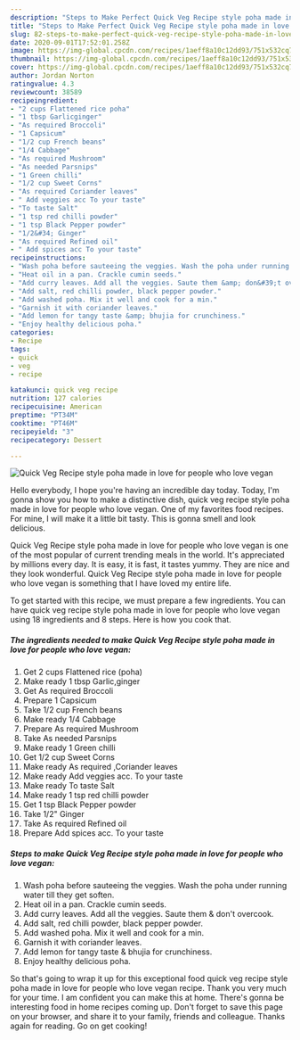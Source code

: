 ```yaml
---
description: "Steps to Make Perfect Quick Veg Recipe style poha made in love for people who love vegan"
title: "Steps to Make Perfect Quick Veg Recipe style poha made in love for people who love vegan"
slug: 82-steps-to-make-perfect-quick-veg-recipe-style-poha-made-in-love-for-people-who-love-vegan
date: 2020-09-01T17:52:01.258Z
image: https://img-global.cpcdn.com/recipes/1aeff8a10c12dd93/751x532cq70/quick-veg-recipe-style-poha-made-in-love-for-people-who-love-vegan-recipe-main-photo.jpg
thumbnail: https://img-global.cpcdn.com/recipes/1aeff8a10c12dd93/751x532cq70/quick-veg-recipe-style-poha-made-in-love-for-people-who-love-vegan-recipe-main-photo.jpg
cover: https://img-global.cpcdn.com/recipes/1aeff8a10c12dd93/751x532cq70/quick-veg-recipe-style-poha-made-in-love-for-people-who-love-vegan-recipe-main-photo.jpg
author: Jordan Norton
ratingvalue: 4.3
reviewcount: 38589
recipeingredient:
- "2 cups Flattened rice poha"
- "1 tbsp Garlicginger"
- "As required Broccoli"
- "1 Capsicum"
- "1/2 cup French beans"
- "1/4 Cabbage"
- "As required Mushroom"
- "As needed Parsnips"
- "1 Green chilli"
- "1/2 cup Sweet Corns"
- "As required Coriander leaves"
- " Add veggies acc To your taste"
- "To taste Salt"
- "1 tsp red chilli powder"
- "1 tsp Black Pepper powder"
- "1/2&#34; Ginger"
- "As required Refined oil"
- " Add spices acc To your taste"
recipeinstructions:
- "Wash poha before sauteeing the veggies. Wash the poha under running water till they get soften."
- "Heat oil in a pan. Crackle cumin seeds."
- "Add curry leaves. Add all the veggies. Saute them &amp; don&#39;t overcook."
- "Add salt, red chilli powder, black pepper powder."
- "Add washed poha. Mix it well and cook for a min."
- "Garnish it with coriander leaves."
- "Add lemon for tangy taste &amp; bhujia for crunchiness."
- "Enjoy healthy delicious poha."
categories:
- Recipe
tags:
- quick
- veg
- recipe

katakunci: quick veg recipe 
nutrition: 127 calories
recipecuisine: American
preptime: "PT34M"
cooktime: "PT46M"
recipeyield: "3"
recipecategory: Dessert

---
```



![Quick Veg Recipe style poha made in love for people who love vegan](https://img-global.cpcdn.com/recipes/1aeff8a10c12dd93/751x532cq70/quick-veg-recipe-style-poha-made-in-love-for-people-who-love-vegan-recipe-main-photo.jpg)

Hello everybody, I hope you're having an incredible day today. Today, I'm gonna show you how to make a distinctive dish, quick veg recipe style poha made in love for people who love vegan. One of my favorites food recipes. For mine, I will make it a little bit tasty. This is gonna smell and look delicious.

Quick Veg Recipe style poha made in love for people who love vegan is one of the most popular of current trending meals in the world. It's appreciated by millions every day. It is easy, it is fast, it tastes yummy. They are nice and they look wonderful. Quick Veg Recipe style poha made in love for people who love vegan is something that I have loved my entire life.




To get started with this recipe, we must prepare a few ingredients. You can have quick veg recipe style poha made in love for people who love vegan using 18 ingredients and 8 steps. Here is how you cook that.

<!--inarticleads1-->

##### The ingredients needed to make Quick Veg Recipe style poha made in love for people who love vegan:

1. Get 2 cups Flattened rice (poha)
1. Make ready 1 tbsp Garlic,ginger
1. Get As required Broccoli
1. Prepare 1 Capsicum
1. Take 1/2 cup French beans
1. Make ready 1/4 Cabbage
1. Prepare As required Mushroom
1. Take As needed Parsnips
1. Make ready 1 Green chilli
1. Get 1/2 cup Sweet Corns
1. Make ready As required ,Coriander leaves
1. Make ready  Add veggies acc. To your taste
1. Make ready To taste Salt
1. Make ready 1 tsp red chilli powder
1. Get 1 tsp Black Pepper powder
1. Take 1/2&#34; Ginger
1. Take As required Refined oil
1. Prepare  Add spices acc. To your taste




<!--inarticleads2-->

##### Steps to make Quick Veg Recipe style poha made in love for people who love vegan:

1. Wash poha before sauteeing the veggies. Wash the poha under running water till they get soften.
1. Heat oil in a pan. Crackle cumin seeds.
1. Add curry leaves. Add all the veggies. Saute them &amp; don&#39;t overcook.
1. Add salt, red chilli powder, black pepper powder.
1. Add washed poha. Mix it well and cook for a min.
1. Garnish it with coriander leaves.
1. Add lemon for tangy taste &amp; bhujia for crunchiness.
1. Enjoy healthy delicious poha.




So that's going to wrap it up for this exceptional food quick veg recipe style poha made in love for people who love vegan recipe. Thank you very much for your time. I am confident you can make this at home. There's gonna be interesting food in home recipes coming up. Don't forget to save this page on your browser, and share it to your family, friends and colleague. Thanks again for reading. Go on get cooking!
